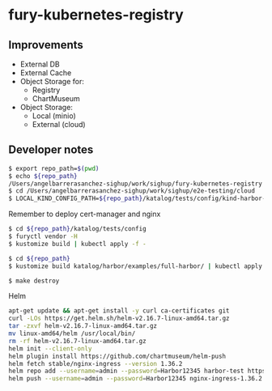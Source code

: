 # fury-kubernetes-registry

## Improvements

- External DB
- External Cache 
- Object Storage for:
  - Registry
  - ChartMuseum
- Object Storage:
  - Local (minio)
  - External (cloud)

## Developer notes

```bash
$ export repo_path=$(pwd)
$ echo ${repo_path}
/Users/angelbarrerasanchez-sighup/work/sighup/fury-kubernetes-registry
$ cd /Users/angelbarrerasanchez-sighup/work/sighup/e2e-testing/cloud
$ LOCAL_KIND_CONFIG_PATH=${repo_path}/katalog/tests/config/kind-harbor-config CLUSTER_VERSION=1.16.4 make init custom-cluster-116

```

Remember to deploy cert-manager and nginx

```bash
$ cd ${repo_path}/katalog/tests/config
$ furyctl vendor -H
$ kustomize build | kubectl apply -f -
```

```bash
$ cd ${repo_path}
$ kustomize build katalog/harbor/examples/full-harbor/ | kubectl apply -f -
```

```bash
$ make destroy
```

Helm

```bash
apt-get update && apt-get install -y curl ca-certificates git
curl -LOs https://get.helm.sh/helm-v2.16.7-linux-amd64.tar.gz
tar -zxvf helm-v2.16.7-linux-amd64.tar.gz
mv linux-amd64/helm /usr/local/bin/
rm -rf helm-v2.16.7-linux-amd64.tar.gz
helm init --client-only
helm plugin install https://github.com/chartmuseum/helm-push
helm fetch stable/nginx-ingress --version 1.36.2
helm repo add --username=admin --password=Harbor12345 harbor-test https://harbor.3.249.106.50.nip.io/chartrepo/library
helm push --username=admin --password=Harbor12345 nginx-ingress-1.36.2.tgz harbor-test
```
